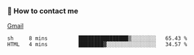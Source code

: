 
### 📮 How to contact me

[Gmail](shanghaolicara@gmail.com)

<!--START_SECTION:waka-->

```text
sh     8 mins          ████████████████▒░░░░░░░░   65.43 %
HTML   4 mins          ████████▓░░░░░░░░░░░░░░░░   34.57 %
```

<!--END_SECTION:waka-->
